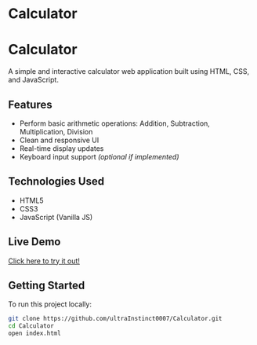 # Calculator
# Calculator

A simple and interactive calculator web application built using HTML, CSS, and JavaScript.

## Features

- Perform basic arithmetic operations: Addition, Subtraction, Multiplication, Division
- Clean and responsive UI
- Real-time display updates
- Keyboard input support *(optional if implemented)*

## Technologies Used

- HTML5
- CSS3
- JavaScript (Vanilla JS)

## Live Demo

[Click here to try it out!](https://ultrainstinct0007.github.io/Calculator/) <!-- Update if live demo is hosted -->

## Getting Started

To run this project locally:

```bash
git clone https://github.com/ultraInstinct0007/Calculator.git
cd Calculator
open index.html
